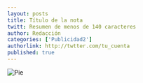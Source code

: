 ```yaml
---
layout: posts 
title: Título de la nota 
twitt: Resumen de menos de 140 caracteres 
author: Redacción 
categories: ['Publicidad2'] 
authorlink: http://twtter.com/tu_cuenta 
published: true
---
```


![Pie](http://i.imgur.com/NeQ6wL2m.png)